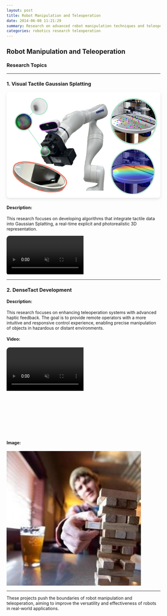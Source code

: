 ```yaml
---
layout: post
title: Robot Manipulation and Teleoperation
date: 2014-06-08 11:21:29
summary: Research on advanced robot manipulation techniques and teleoperation systems.
categories: robotics research teleoperation
---
```


## Robot Manipulation and Teleoperation

### Research Topics

---

### 1. **Visual Tactile Gaussian Splatting**

<div style="text-align: center;">
    <img src="/research_media/tgs.png" alt="Touch-GS mirror visualization" style="max-width: 100%; height: auto; border-radius: 10px; box-shadow: 0 4px 10px rgba(0, 0, 0, 0.1);">
</div>

#### Description:
This research focuses on developing algorithms that integrate tactile data into Gaussian Splatting, a real-time explicit and photorealistic 3D representation. 


<div class="video-wrapper" style="border-radius: 10px; overflow: hidden; width: 100%; height: auto; margin: 0 auto;">
    <video width="50%" height="50%" autoplay muted loop playsinline style="object-fit: cover;">
        <source src="/research_media/tgs.mp4" type="video/mp4">
        Your browser does not support the video tag.
    </video>
</div>

---

### 2. **DenseTact Development**

#### Description:
This research focuses on enhancing teleoperation systems with advanced haptic feedback. The goal is to provide remote operators with a more intuitive and responsive control experience, enabling precise manipulation of objects in hazardous or distant environments.

#### Video:
<div class="video-wrapper" style="border-radius: 10px; overflow: hidden; width: 100%; height: auto; aspect-ratio: 16/9; margin: 0 auto;">
    <video width="50%" height="50%" autoplay muted loop playsinline style="object-fit: cover;">
        <source src="/papers/tgs.mp4" type="video/mp4">
        Your browser does not support the video tag.
    </video>
</div>

#### Image:
![Teleoperation with Haptic Feedback](/images/me.jpeg)

---

These projects push the boundaries of robot manipulation and teleoperation, aiming to improve the versatility and effectiveness of robots in real-world applications.
